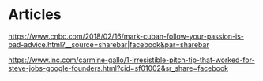 # Articles

https://www.cnbc.com/2018/02/16/mark-cuban-follow-your-passion-is-bad-advice.html?__source=sharebar|facebook&par=sharebar


https://www.inc.com/carmine-gallo/1-irresistible-pitch-tip-that-worked-for-steve-jobs-google-founders.html?cid=sf01002&sr_share=facebook

